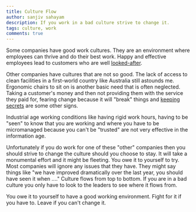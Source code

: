 ```yaml
---
title: Culture Flow
author: sanjiv sahayam
description: If you work in a bad culture strive to change it.
tags: culture, work
comments: true
---
```


Some companies have good work cultures. They are an environment where employees can thrive and do their best work. Happy and effective employees lead to customers who are well [looked-after](http://sethgodin.typepad.com/seths_blog/2015/09/tires-coffee-and-people.html).

Other companies have cultures that are not so good. The lack of access to clean facilities in a first-world country like Australia still astounds me. Ergonomic chairs to sit on is another basic need that is often neglected. Taking a customer's money and then not providing them with the service they paid for, fearing change because it will "break" things and [keeping secrets](http://sanj.ink/posts/2015-09-16-secrets.html) are some other signs.

Industrial age working conditions like having rigid work hours, having to be "seen" to know that you are working and where you have to be micromanaged because you can't be "trusted" are not very effective in the information age.

Unfortunately if you do work for one of these "other" companies then you should strive to change the culture should you choose to stay. It will take a monumental effort and it might be fleeting. You owe it to yourself to try. Most companies will ignore any issues that they have. They might say things like "we have improved dramatically over the last year, you should have seen it when ...." Culture flows from top to bottom. If you are in a bad culture you only have to look to the leaders to see where it flows from.

You owe it to yourself to have a good working environment. Fight for it if you have to. Leave if you can't change it.